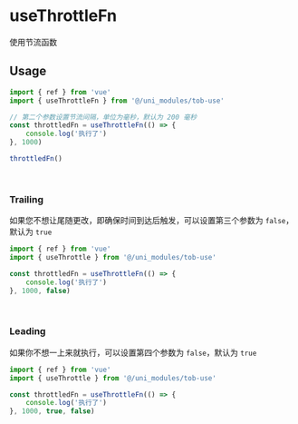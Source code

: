 # useThrottleFn

使用节流函数

## Usage

```js
import { ref } from 'vue'
import { useThrottleFn } from '@/uni_modules/tob-use'

// 第二个参数设置节流间隔，单位为毫秒，默认为 200 毫秒
const throttledFn = useThrottleFn(() => {
    console.log('执行了')
}, 1000)

throttledFn() 
```

<br />

### Trailing

如果您不想让尾随更改，即确保时间到达后触发，可以设置第三个参数为 `false`，默认为 `true`

```ts
import { ref } from 'vue'
import { useThrottle } from '@/uni_modules/tob-use'

const throttledFn = useThrottleFn(() => {
    console.log('执行了')
}, 1000, false)
```

<br />

### Leading

如果你不想一上来就执行，可以设置第四个参数为 `false`，默认为 `true`

```ts
import { ref } from 'vue'
import { useThrottle } from '@/uni_modules/tob-use'

const throttledFn = useThrottleFn(() => {
    console.log('执行了')
}, 1000, true, false)
```

